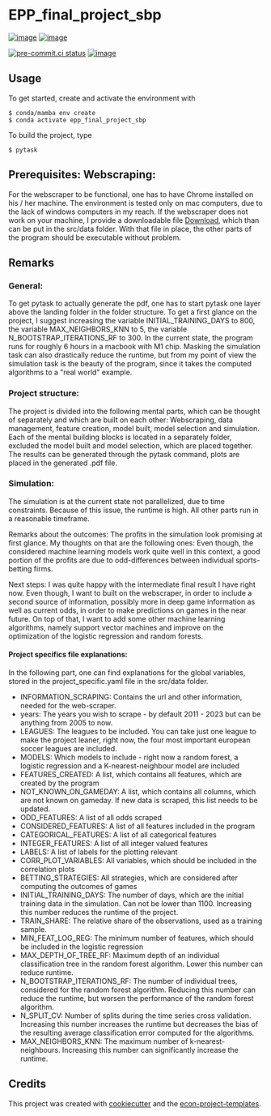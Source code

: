 # EPP_final_project_sbp

[![image](https://img.shields.io/github/actions/workflow/status/Fotfake1/epp_final_project_sbp/main.yml?branch=main)](https://github.com/Fotfake1/epp_final_project_sbp/actions?query=branch%3Amain)
[![image](https://codecov.io/gh/Fotfake1/epp_final_project_sbp/branch/main/graph/badge.svg)](https://codecov.io/gh/Fotfake1/epp_final_project_sbp)

[![pre-commit.ci status](https://results.pre-commit.ci/badge/github/Fotfake1/epp_final_project_sbp/main.svg)](https://results.pre-commit.ci/latest/github/Fotfake1/epp_final_project_sbp/main)
[![image](https://img.shields.io/badge/code%20style-black-000000.svg)](https://github.com/psf/black)

## Usage

To get started, create and activate the environment with

```console
$ conda/mamba env create
$ conda activate epp_final_project_sbp
```

To build the project, type

```console
$ pytask
```

## Prerequisites: Webscraping:

For the webscraper to be functional, one has to have Chrome installed on his / her
machine. The environment is tested only on mac computers, due to the lack of windows
computers in my reach. If the webscraper does not work on your machine, I provide a
downloadable file
[Download](https://drive.google.com/file/d/1798GSbetZ_XT9EQNu5lK6quG3FtoDwiq/view?usp=share_link),
which than can be put in the src/data folder. With that file in place, the other parts
of the program should be executable without problem.

## Remarks

### General:

To get pytask to actually generate the pdf, one has to start pytask one layer above the
landing folder in the folder structure. To get a first glance on the project, I suggest
increasing the variable INITIAL_TRAINING_DAYS to 800, the variable MAX_NEIGHBORS_KNN to
5, the variable N_BOOTSTRAP_ITERATIONS_RF to 300. In the current state, the program runs
for roughly 6 hours in a macbook with M1 chip. Masking the simulation task can also
drastically reduce the runtime, but from my point of view the simulation task is the
beauty of the program, since it takes the computed algorithms to a "real world" example.

### Project structure:

The project is divided into the following mental parts, which can be thought of
separately and which are built on each other: Webscraping, data management, feature
creation, model built, model selection and simulation. Each of the mental building
blocks is located in a separately folder, excluded the model built and model selection,
which are placed together. The results can be generated through the pytask command,
plots are placed in the generated .pdf file.

### Simulation:

The simulation is at the current state not parallelized, due to time constraints.
Because of this issue, the runtime is high. All other parts run in a reasonable
timeframe.

Remarks about the outcomes: The profits in the simulation look promising at first
glance. My thoughts on that are the following ones: Even though, the considered machine
learning models work quite well in this context, a good portion of the profits are due
to odd-differences between individual sports-betting firms.

Next steps: I was quite happy with the intermediate final result I have right now. Even
though, I want to built on the webscraper, in order to include a second source of
information, possibly more in deep game information as well as current odds, in order to
make predictions on games in the near future. On top of that, I want to add some other
machine learning algorithms, namely support vector machines and improve on the
optimization of the logistic regression and random forests.

#### Project specifics file explanations:

In the following part, one can find explanations for the global variables, stored in the
project_specific.yaml file in the src/data folder.

- INFORMATION_SCRAPING: Contains the url and other information, needed for the
  web-scraper.
- years: The years you wish to scrape - by default 2011 - 2023 but can be anything from
  2005 to now.
- LEAGUES: The leagues to be included. You can take just one league to make the project
  leaner, right now, the four most important european soccer leagues are included.
- MODELS: Which models to include - right now a random forest, a logistic regression and
  a K-nearest-neighbour model are included
- FEATURES_CREATED: A list, which contains all features, which are created by the
  program
- NOT_KNOWN_ON_GAMEDAY: A list, which contains all columns, which are not known on
  gameday. If new data is scraped, this list needs to be updated.
- ODD_FEATURES: A list of all odds scraped
- CONSIDERED_FEATURES: A list of all features included in the program
- CATEGORICAL_FEATURES: A list of all categorical features
- INTEGER_FEATURES: A list of all integer valued features
- LABELS: A list of labels for the plotting relevant
- CORR_PLOT_VARIABLES: All variables, which should be included in the correlation plots
- BETTING_STRATEGIES: All strategies, which are considered after computing the outcomes
  of games
- INITIAL_TRAINING_DAYS: The number of days, which are the initial training data in the
  simulation. Can not be lower than 1100. Increasing this number reduces the runtime of
  the project.
- TRAIN_SHARE: The relative share of the observations, used as a training sample.
- MIN_FEAT_LOG_REG: The minimum number of features, which should be included in the
  logistic regression
- MAX_DEPTH_OF_TREE_RF: Maximum depth of an individual classification tree in the random
  forest algorithm. Lower this number can reduce runtime.
- N_BOOTSTRAP_ITERATIONS_RF: The number of individual trees, considered for the random
  forest algorithm. Reducing this number can reduce the runtime, but worsen the
  performance of the random forest algorithm.
- N_SPLIT_CV: Number of splits during the time series cross validation. Increasing this
  number increases the runtime but decreases the bias of the resulting average
  classification error computed for the algorithms.
- MAX_NEIGHBORS_KNN: The maximum number of k-nearest-neighbours. Increasing this number
  can significantly increase the runtime.

## Credits

This project was created with [cookiecutter](https://github.com/audreyr/cookiecutter)
and the
[econ-project-templates](https://github.com/OpenSourceEconomics/econ-project-templates).
